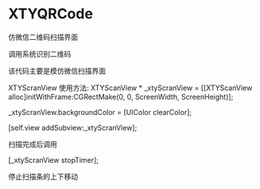 # XTYQRCode
仿微信二维码扫描界面

调用系统识别二维码

该代码主要是模仿微信扫描界面

XTYScranView
使用方法:
XTYScanView * _xtyScranView = [[XTYScanView alloc]initWithFrame:CGRectMake(0, 0, ScreenWidth, ScreenHeight)];

_xtyScranView.backgroundColor = [UIColor clearColor];
    
[self.view addSubview:_xtyScranView];

扫描完成后调用

[_xtyScranView stopTimer];

停止扫描条的上下移动
    
